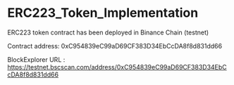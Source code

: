 # ERC223_Token_Implementation

ERC223 token contract has been deployed in Binance Chain (testnet)

Contract address: 0xC954839eC99aD69CF383D34EbCcDA8f8d831dd66

BlockExplorer URL : https://testnet.bscscan.com/address/0xC954839eC99aD69CF383D34EbCcDA8f8d831dd66
